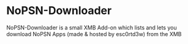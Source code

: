 # NoPSN-Downloader
NoPSN-Downloader is a small XMB Add-on which lists and lets you download NoPSN Apps (made &amp; hosted by esc0rtd3w) from the XMB
